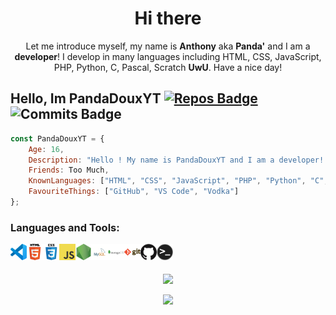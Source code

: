 <h1 align="center">Hi there</h1>
<p align="center">Let me introduce myself, my name is <b>Anthony</b> aka <b>Panda'</b> and I am a <b>developer</b>! I develop in many languages including HTML, CSS, JavaScript, PHP, Python, C, Pascal, Scratch <b>UwU</b>. Have a nice day!</p>

## Hello, Im PandaDouxYT   [![Repos Badge](https://badges.pufler.dev/repos/PandaDouxYT)](https://badges.pufler.dev) ![Commits Badge](https://badges.pufler.dev/commits/monthly/PandaDouxYT)

```js
const PandaDouxYT = {
    Age: 16,
    Description: "Hello ! My name is PandaDouxYT and I am a developer! I am often on the internet...",
    Friends: Too Much,
    KnownLanguages: ["HTML", "CSS", "JavaScript", "PHP", "Python", "C", "Pascal"],
    FavouriteThings: ["GitHub", "VS Code", "Vodka"]
};
```
### Languages and Tools:


<img align="left" alt="Visual Studio Code" width="26px" src="https://raw.githubusercontent.com/github/explore/80688e429a7d4ef2fca1e82350fe8e3517d3494d/topics/visual-studio-code/visual-studio-code.png" />
<img align="left" alt="HTML5" width="26px" src="https://raw.githubusercontent.com/github/explore/80688e429a7d4ef2fca1e82350fe8e3517d3494d/topics/html/html.png" />
<img align="left" alt="CSS3" width="26px" src="https://raw.githubusercontent.com/github/explore/80688e429a7d4ef2fca1e82350fe8e3517d3494d/topics/css/css.png" />
<img align="left" alt="JavaScript" width="26px" src="https://raw.githubusercontent.com/github/explore/80688e429a7d4ef2fca1e82350fe8e3517d3494d/topics/javascript/javascript.png" />
<img align="left" alt="Node.js" width="26px" src="https://raw.githubusercontent.com/github/explore/80688e429a7d4ef2fca1e82350fe8e3517d3494d/topics/nodejs/nodejs.png" />
<img align="left" alt="MySQL" width="26px" src="https://raw.githubusercontent.com/github/explore/80688e429a7d4ef2fca1e82350fe8e3517d3494d/topics/mysql/mysql.png" />
<img align="left" alt="MongoDB" width="26px" src="https://raw.githubusercontent.com/github/explore/80688e429a7d4ef2fca1e82350fe8e3517d3494d/topics/mongodb/mongodb.png" />
<img align="left" alt="Git" width="26px" src="https://raw.githubusercontent.com/github/explore/80688e429a7d4ef2fca1e82350fe8e3517d3494d/topics/git/git.png" />
<img align="left" alt="GitHub" width="26px" src="https://raw.githubusercontent.com/github/explore/78df643247d429f6cc873026c0622819ad797942/topics/github/github.png" />
<img align="left" alt="Terminal" width="26px" src="https://raw.githubusercontent.com/github/explore/80688e429a7d4ef2fca1e82350fe8e3517d3494d/topics/terminal/terminal.png" />
<br><br>
<p align="center">
  <img width="395" height="auto" src="https://discord.c99.nl/widget/theme-4/461575193463226379.png">
</p>

<p align="center"><a href="https://www.anthonycode.fr/" target="_blank"><img src="https://www.anthonycode.fr/images/a3_blank.png" width="50px"></a></p>

